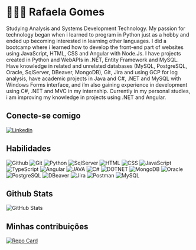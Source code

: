 
# 👩🏾‍💻 Rafaela Gomes

Studying Analysis and Systems Development Technology. My passion for technology began when i learned to program in Python just as a hobby and ended up becoming interested in learning other languages.
I did a bootcamp where i learned how to develop the front-end part of websites using JavaScript, HTML, CSS and Angular with Node.Js. I have projects created in Python and WebAPIs in .NET, Entity Framework and MySQL. Have knowledge in related and unrelated databases (MySQL, PostgreSQL, Oracle, SqlServer, DBeaver, MongoDB), Git, Jira and using GCP for log analysis, have academic projects in Java and C#, .NET and MySQL with Windows Forms interface, and i’m also gaining experience in development using C#, .NET and MVC in my internship. Currently in my personal studies, i am improving my knowledge in projects using .NET and Angular.

## Conecte-se comigo
[![Linkedin](https://img.shields.io/badge/Linkedin-black?style=for-the-badge&logo=linkedin&logoColor=00ffee)](https://www.linkedin.com/in/rafaela-gomes-54025b15b/)

## Habilidades
![Github](https://img.shields.io/badge/Github-black?style=for-the-badge&logo=github&logoColor=00ffee)
![Git](https://img.shields.io/badge/Git-black?style=for-the-badge&logo=github&logoColor=00ffee)
![Python](https://img.shields.io/badge/Python-black?style=for-the-badge&logo=python&logoColor=00ffee)
![SqlServer](https://img.shields.io/badge/Sql_Server-black?style=for-the-badge&logo=microsoft%20sql%20server&logoColor=00ffee)
![HTML](https://img.shields.io/badge/HTML5-black?style=for-the-badge&logo=HTML5&logoColor=00ffee)
![CSS](https://img.shields.io/badge/CSS3-black?style=for-the-badge&logo=CSS3&logoColor=00ffee)
![JavaScript](https://img.shields.io/badge/JavaScript-black?style=for-the-badge&logo=JavaScript&logoColor=00ffee)
![TypeScript](https://img.shields.io/badge/TypeScript-black?style=for-the-badge&logo=TypeScript&logoColor=00ffee)
![Angular](https://img.shields.io/badge/Angular-black?style=for-the-badge&logo=Angular&logoColor=00ffee)
![JAVA](https://img.shields.io/badge/Java-black?style=for-the-badge&logo=openjdk&logoColor=00ffee)
![C#](https://img.shields.io/badge/C%23-black?style=for-the-badge&logo=c-sharp&logoColor=00ffee)
![DOTNET](https://img.shields.io/badge/DOTNET-black?style=for-the-badge&logo=DOTNET&logoColor=00ffee)
![MongoDB](https://img.shields.io/badge/MongoDB-black?style=for-the-badge&logo=MongoDB&logoColor=00ffee)
![Oracle](https://img.shields.io/badge/Oracle-black?style=for-the-badge&logo=Oracle&logoColor=00ffee)
![PostgreSQL](https://img.shields.io/badge/PostgreSQL-black?style=for-the-badge&logo=postgresql&logoColor=00ffee)
![DBeaver](https://img.shields.io/badge/DBeaver-black?style=for-the-badge&logo=DBeaver&logoColor=00ffee)
![Jira](https://img.shields.io/badge/Jira-black?style=for-the-badge&logo=Jira&logoColor=00ffee)
![Postman](https://img.shields.io/badge/Postman-black?style=for-the-badge&logo=Postman&logoColor=00ffee)
![MySQL](https://img.shields.io/badge/MySQL-black?style=for-the-badge&logo=MySQL&logoColor=00ffee)





## Github Stats
![GitHub Stats](https://github-readme-stats.vercel.app/api?username=rafamago&theme=transparent&bg_color=000000&border_color=00ffee&show_icons=true&icon_color=00ffee&title_color=8a2be2&text_color=00ffee&hide_title=true)
## Minhas contribuições 
[![Repo Card](https://github-readme-stats.vercel.app/api/pin/?username=rafamago&repo=dio-lab-open-source&bg_color=000000&border_color=00ffee&show_icons=true&icon_color=30A3DC&title_color=8a2be2&text_color=00ffee)](https://github.com/rafamago/dio-lab-open-source)

